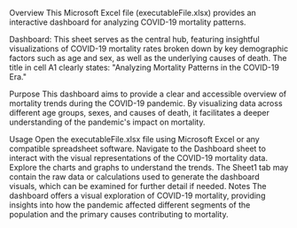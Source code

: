 Overview
This Microsoft Excel file (executableFile.xlsx) provides an interactive dashboard for analyzing COVID-19 mortality patterns.

Dashboard: This sheet serves as the central hub, featuring insightful visualizations of COVID-19 mortality rates broken down by key demographic factors such as age and sex, as well as the underlying causes of death. The title in cell A1 clearly states: "Analyzing Mortality Patterns in the COVID-19 Era."

Purpose
This dashboard aims to provide a clear and accessible overview of mortality trends during the COVID-19 pandemic. By visualizing data across different age groups, sexes, and causes of death, it facilitates a deeper understanding of the pandemic's impact on mortality.

Usage
Open the executableFile.xlsx file using Microsoft Excel or any compatible spreadsheet software.
Navigate to the Dashboard sheet to interact with the visual representations of the COVID-19 mortality data. Explore the charts and graphs to understand the trends.
The Sheet1 tab may contain the raw data or calculations used to generate the dashboard visuals, which can be examined for further detail if needed.
Notes
The dashboard offers a visual exploration of COVID-19 mortality, providing insights into how the pandemic affected different segments of the population and the primary causes contributing to mortality.
